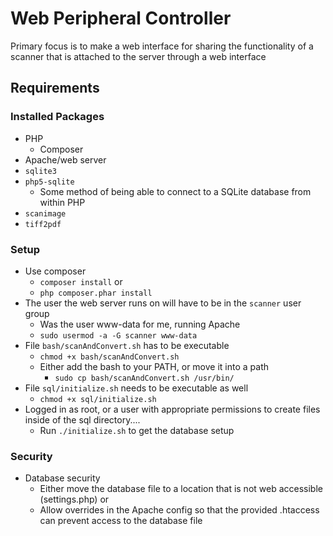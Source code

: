 # Web Peripheral Controller

Primary focus is to make a web interface for sharing the functionality of a scanner that is attached to the server through a web interface

## Requirements

### Installed Packages
* PHP
  * Composer
* Apache/web server
* `sqlite3`
* `php5-sqlite`
  * Some method of being able to connect to a SQLite database from within PHP
* `scanimage`
* `tiff2pdf`

### Setup
* Use composer
  * `composer install` or
  * `php composer.phar install`
* The user the web server runs on will have to be in the `scanner` user group
  * Was the user www-data for me, running Apache
  * `sudo usermod -a -G scanner www-data`
* File `bash/scanAndConvert.sh` has to be executable
  * `chmod +x bash/scanAndConvert.sh`
  * Either add the bash to your PATH, or move it into a path
    * `sudo cp bash/scanAndConvert.sh /usr/bin/`
* File `sql/initialize.sh` needs to be executable as well
  * `chmod +x sql/initialize.sh`
* Logged in as root, or a user with appropriate permissions to create files inside of the sql directory....
  * Run `./initialize.sh` to get the database setup

### Security
* Database security
  * Either move the database file to a location that is not web accessible (settings.php) or
  * Allow overrides in the Apache config so that the provided .htaccess can prevent access to the database file
